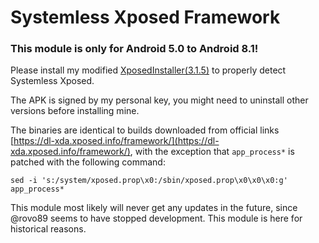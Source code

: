 # Systemless Xposed Framework

### This module is only for Android 5.0 to Android 8.1!

Please install my modified [XposedInstaller(3.1.5)](https://forum.xda-developers.com/attachment.php?attachmentid=4751403&d=1556682769) to properly detect Systemless Xposed.

The APK is signed by my personal key, you might need to uninstall other versions before installing mine.

The binaries are identical to builds downloaded from official links [https://dl-xda.xposed.info/framework/](https://dl-xda.xposed.info/framework/), with the exception that `app_process*` is patched with the following command:

`sed -i 's:/system/xposed.prop\x0:/sbin/xposed.prop\x0\x0\x0:g' app_process*`

This module most likely will never get any updates in the future, since @rovo89 seems to have stopped development. This module is here for historical reasons.
